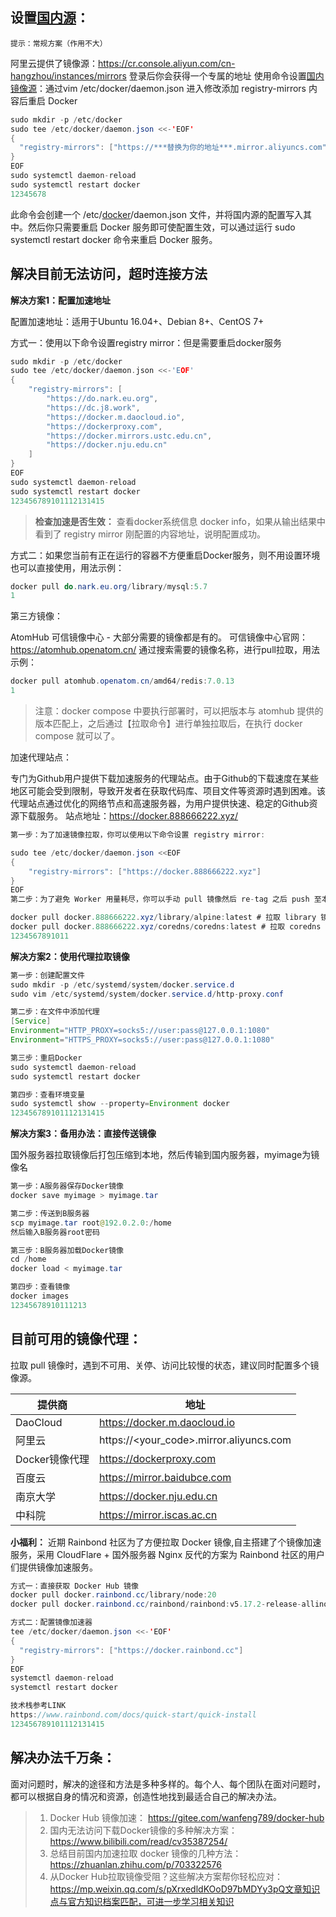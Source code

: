 

## 设置[国内源](https://so.csdn.net/so/search?q=国内源&spm=1001.2101.3001.7020)：

```
提示：常规方案（作用不大）
```

阿里云提供了镜像源：https://cr.console.aliyun.com/cn-hangzhou/instances/mirrors 登录后你会获得一个专属的地址
使用命令设置[国内镜像源](https://so.csdn.net/so/search?q=国内镜像源&spm=1001.2101.3001.7020)：通过vim /etc/docker/daemon.json 进入修改添加 registry-mirrors 内容后重启 Docker

```java
sudo mkdir -p /etc/docker
sudo tee /etc/docker/daemon.json <<-'EOF'
{
  "registry-mirrors": ["https://***替换为你的地址***.mirror.aliyuncs.com"]
}
EOF
sudo systemctl daemon-reload
sudo systemctl restart docker
12345678
```

此命令会创建一个 /etc/[docker](https://so.csdn.net/so/search?q=docker&spm=1001.2101.3001.7020)/daemon.json 文件，并将国内源的配置写入其中。然后你只需要重启 Docker 服务即可使配置生效，可以通过运行 sudo systemctl restart docker 命令来重启 Docker 服务。

## 解决目前无法访问，超时连接方法

**解决方案1：配置加速地址**

配置加速地址：适用于Ubuntu 16.04+、Debian 8+、CentOS 7+

方式一：使用以下命令设置registry mirror：但是需要重启docker服务

```c
sudo mkdir -p /etc/docker
sudo tee /etc/docker/daemon.json <<-'EOF'
{
    "registry-mirrors": [
        "https://do.nark.eu.org",
        "https://dc.j8.work",
        "https://docker.m.daocloud.io",
        "https://dockerproxy.com",
        "https://docker.mirrors.ustc.edu.cn",
        "https://docker.nju.edu.cn"
    ]
}
EOF
sudo systemctl daemon-reload
sudo systemctl restart docker
123456789101112131415
```

> **检查加速是否生效：**
> 查看docker系统信息 docker info，如果从输出结果中看到了 registry mirror 刚配置的内容地址，说明配置成功。

方式二：如果您当前有正在运行的容器不方便重启Docker服务，则不用设置环境也可以直接使用，用法示例：

```java
docker pull do.nark.eu.org/library/mysql:5.7
1
```

第三方镜像：

AtomHub 可信镜像中心 - 大部分需要的镜像都是有的。
可信镜像中心官网：https://atomhub.openatom.cn/
通过搜索需要的镜像名称，进行pull拉取，用法示例：

```java
docker pull atomhub.openatom.cn/amd64/redis:7.0.13
1
```

> 注意：docker compose 中要执行部署时，可以把版本与 atomhub 提供的版本匹配上，之后通过【拉取命令】进行单独拉取后，在执行 docker compose 就可以了。

加速代理站点：

专门为Github用户提供下载加速服务的代理站点。由于Github的下载速度在某些地区可能会受到限制，导致开发者在获取代码库、项目文件等资源时遇到困难。该代理站点通过优化的网络节点和高速服务器，为用户提供快速、稳定的Github资源下载服务。
站点地址：https://docker.888666222.xyz/

```java
第一步：为了加速镜像拉取，你可以使用以下命令设置 registry mirror:

sudo tee /etc/docker/daemon.json <<EOF
{
    "registry-mirrors": ["https://docker.888666222.xyz"]
}
EOF
第二步：为了避免 Worker 用量耗尽，你可以手动 pull 镜像然后 re-tag 之后 push 至本地镜像仓库:

docker pull docker.888666222.xyz/library/alpine:latest # 拉取 library 镜像
docker pull docker.888666222.xyz/coredns/coredns:latest # 拉取 coredns 镜像
1234567891011
```

**解决方案2：使用代理拉取镜像**

```java
第一步：创建配置文件
sudo mkdir -p /etc/systemd/system/docker.service.d
sudo vim /etc/systemd/system/docker.service.d/http-proxy.conf

第二步：在文件中添加代理
[Service]
Environment="HTTP_PROXY=socks5://user:pass@127.0.0.1:1080"
Environment="HTTPS_PROXY=socks5://user:pass@127.0.0.1:1080"

第三步：重启Docker
sudo systemctl daemon-reload
sudo systemctl restart docker

第四步：查看环境变量
sudo systemctl show --property=Environment docker
123456789101112131415
```

**解决方案3：备用办法：直接传送镜像**

国外服务器拉取镜像后打包压缩到本地，然后传输到国内服务器，myimage为镜像名

```java
第一步：A服务器保存Docker镜像
docker save myimage > myimage.tar

第二步：传送到B服务器
scp myimage.tar root@192.0.2.0:/home
然后输入B服务器root密码

第三步：B服务器加载Docker镜像
cd /home
docker load < myimage.tar

第四步：查看镜像
docker images
12345678910111213
```

## 目前可用的镜像代理：

拉取 pull 镜像时，遇到不可用、关停、访问比较慢的状态，建议同时配置多个镜像源。

| 提供商         | 地址                                    |
| -------------- | --------------------------------------- |
| DaoCloud       | https://docker.m.daocloud.io            |
| 阿里云         | https://<your_code>.mirror.aliyuncs.com |
| Docker镜像代理 | https://dockerproxy.com                 |
| 百度云         | https://mirror.baidubce.com             |
| 南京大学       | https://docker.nju.edu.cn               |
| 中科院         | https://mirror.iscas.ac.cn              |

**小福利：**
近期 Rainbond 社区为了方便拉取 Docker 镜像,自主搭建了个镜像加速服务，采用 CloudFlare + 国外服务器 Nginx 反代的方案为 Rainbond 社区的用户们提供镜像加速服务。

```java
方式一：直接获取 Docker Hub 镜像
docker pull docker.rainbond.cc/library/node:20
docker pull docker.rainbond.cc/rainbond/rainbond:v5.17.2-release-allinone

方式二：配置镜像加速器
tee /etc/docker/daemon.json <<-'EOF'
{
  "registry-mirrors": ["https://docker.rainbond.cc"]
}
EOF
systemctl daemon-reload
systemctl restart docker

技术栈参考LINK
https://www.rainbond.com/docs/quick-start/quick-install
123456789101112131415
```

## 解决办法千万条：

面对问题时，解决的途径和方法是多种多样的。每个人、每个团队在面对问题时，都可以根据自身的情况和资源，创造性地找到最适合自己的解决办法。

> 1. Docker Hub 镜像加速： https://gitee.com/wanfeng789/docker-hub
> 2. 国内无法访问下载Docker镜像的多种解决方案：https://www.bilibili.com/read/cv35387254/
> 3. 总结目前国内加速拉取 docker 镜像的几种方法：https://zhuanlan.zhihu.com/p/703322576
> 4. 从Docker Hub拉取镜像受阻？这些解决方案帮你轻松应对：https://mp.weixin.qq.com/s/pXrxedldKOoD97bMDYy3pQ文章知识点与官方知识档案匹配，可进一步学习相关知识

